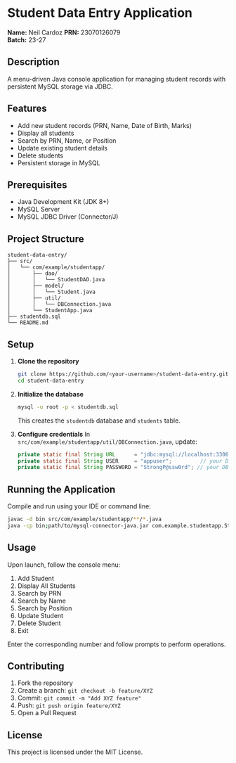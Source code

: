 # Student Data Entry Application

**Name:** Neil Cardoz
**PRN:** 23070126079  
**Batch:** 23-27

## Description

A menu-driven Java console application for managing student records with persistent MySQL storage via JDBC.

## Features

- Add new student records (PRN, Name, Date of Birth, Marks)  
- Display all students  
- Search by PRN, Name, or Position  
- Update existing student details  
- Delete students  
- Persistent storage in MySQL

## Prerequisites

- Java Development Kit (JDK 8+)  
- MySQL Server  
- MySQL JDBC Driver (Connector/J)

## Project Structure

```
student-data-entry/
├── src/
│   └── com/example/studentapp/
│       ├── dao/
│       │   └── StudentDAO.java
│       ├── model/
│       │   └── Student.java
│       ├── util/
│       │   └── DBConnection.java
│       └── StudentApp.java
├── studentdb.sql
└── README.md
```

## Setup

1. **Clone the repository**
   ```bash
   git clone https://github.com/<your-username>/student-data-entry.git
   cd student-data-entry
   ```

2. **Initialize the database**
   ```bash
   mysql -u root -p < studentdb.sql
   ```
   This creates the `studentdb` database and `students` table.

3. **Configure credentials**
   In `src/com/example/studentapp/util/DBConnection.java`, update:
   ```java
   private static final String URL      = "jdbc:mysql://localhost:3306/studentdb";
   private static final String USER     = "appuser";         // your DB user
   private static final String PASSWORD = "StrongP@ssw0rd"; // your DB password
   ```

## Running the Application

Compile and run using your IDE or command line:
```bash
javac -d bin src/com/example/studentapp/**/*.java
java -cp bin;path/to/mysql-connector-java.jar com.example.studentapp.StudentApp
```

## Usage

Upon launch, follow the console menu:
1. Add Student  
2. Display All Students  
3. Search by PRN  
4. Search by Name  
5. Search by Position  
6. Update Student  
7. Delete Student  
0. Exit

Enter the corresponding number and follow prompts to perform operations.

## Contributing

1. Fork the repository  
2. Create a branch: `git checkout -b feature/XYZ`  
3. Commit: `git commit -m "Add XYZ feature"`  
4. Push: `git push origin feature/XYZ`  
5. Open a Pull Request

## License

This project is licensed under the MIT License.

